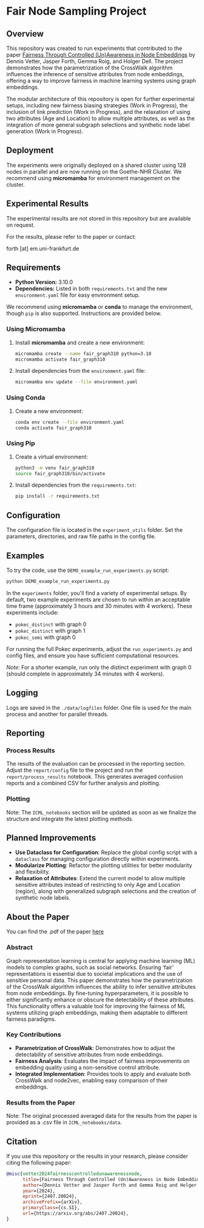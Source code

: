 # Fair Node Sampling Project

## Overview

This repository was created to run experiments that contributed to the paper [Fairness Through Controlled (Un)Awareness in Node Embeddings](https://arxiv.org/abs/2407.20024) by Dennis Vetter, Jasper Forth, Gemma Roig, and Holger Dell. The project demonstrates how the parametrization of the CrossWalk algorithm influences the inference of sensitive attributes from node embeddings, offering a way to improve fairness in machine learning systems using graph embeddings.

The modular architecture of this repository is open for further experimental setups, including new fairness biasing strategies (Work in Progress), the inclusion of link prediction (Work in Progress), and the relaxation of using two attributes (Age and Location) to allow multiple attributes, as well as the integration of more general subgraph selections and synthetic node label generation (Work in Progress).

## Deployment

The experiments were originally deployed on a shared cluster using 128 nodes in parallel and are now running on the Goethe-NHR Cluster. We recommend using **micromamba** for environment management on the cluster.

## Experimental Results

The experimental results are not stored in this repository but are available on request. 

For the results, please refer to the paper or contact:

forth [at] em.uni-frankfurt.de

## Requirements

- **Python Version:** 3.10.0
- **Dependencies:** Listed in both `requirements.txt` and the new `environment.yaml` file for easy environment setup.

We recommend using **micromamba** or **conda** to manage the environment, though `pip` is also supported. Instructions are provided below.

### Using Micromamba

1. Install **micromamba** and create a new environment:
   ```bash
   micromamba create --name fair_graph310 python=3.10
   micromamba activate fair_graph310
   ```
2. Install dependencies from the `environment.yaml` file:
   ```bash
   micromamba env update --file environment.yaml
   ```

### Using Conda

1. Create a new environment:
   ```bash
   conda env create --file environment.yaml
   conda activate fair_graph310
   ```

### Using Pip

1. Create a virtual environment:
   ```bash
   python3 -m venv fair_graph310
   source fair_graph310/bin/activate
   ```
2. Install dependencies from the `requirements.txt`:
   ```bash
   pip install -r requirements.txt
   ```

## Configuration

The configuration file is located in the `experiment_utils` folder. Set the parameters, directories, and raw file paths in the config file.

## Examples

To try the code, use the `DEMO_example_run_experiments.py` script:

```bash
python DEMO_example_run_experiments.py
```

In the `experiments` folder, you'll find a variety of experimental setups. By default, two example experiments are chosen to run within an acceptable time frame (approximately 3 hours and 30 minutes with 4 workers). These experiments include:

- `pokec_distinct` with graph 0
- `pokec_distinct` with graph 1
- `pokec_semi` with graph 0

For running the full Pokec experiments, adjust the `run_experiments.py` and config files, and ensure you have sufficient computational resources.

*Note:* For a shorter example, run only the distinct experiment with graph 0 (should complete in approximately 34 minutes with 4 workers).

## Logging

Logs are saved in the `./data/logfiles` folder. One file is used for the main process and another for parallel threads.

## Reporting

### Process Results

The results of the evaluation can be processed in the reporting section. Adjust the `report/config` file to the project and run the `report/process_results` notebook. This generates averaged confusion reports and a combined CSV for further analysis and plotting.

### Plotting

Note: The `ICML_notebooks` section will be updated as soon as we finalize the structure and integrate the latest plotting methods.

## Planned Improvements

- **Use Dataclass for Configuration**: Replace the global config script with a `dataclass` for managing configuration directly within experiments.
- **Modularize Plotting**: Refactor the plotting utilities for better modularity and flexibility.
- **Relaxation of Attributes**: Extend the current model to allow multiple sensitive attributes instead of restricting to only Age and Location (region), along with generalized subgraph selections and the creation of synthetic node labels.

## About the Paper

You can find the .pdf of the paper [here](paper_fairness_through_controlled_un_awareness.pdf)

### Abstract

Graph representation learning is central for applying machine learning (ML) models to complex graphs, such as social networks. Ensuring ‘fair’ representations is essential due to societal implications and the use of sensitive personal data. This paper demonstrates how the parametrization of the CrossWalk algorithm influences the ability to infer sensitive attributes from node embeddings. By fine-tuning hyperparameters, it is possible to either significantly enhance or obscure the detectability of these attributes. This functionality offers a valuable tool for improving the fairness of ML systems utilizing graph embeddings, making them adaptable to different fairness paradigms.

### Key Contributions

- **Parametrization of CrossWalk**: Demonstrates how to adjust the detectability of sensitive attributes from node embeddings.
- **Fairness Analysis**: Evaluates the impact of fairness improvements on embedding quality using a non-sensitive control attribute.
- **Integrated Implementation**: Provides tools to apply and evaluate both CrossWalk and node2vec, enabling easy comparison of their embeddings.

### Results from the Paper

Note: The original processed averaged data for the results from the paper is provided as a .csv file in `ICML_notebooks/data`.


## Citation

If you use this repository or the results in your research, please consider citing the following paper:

```bibtex
@misc{vetter2024fairnesscontrolledunawarenessnode,
      title={Fairness Through Controlled (Un)Awareness in Node Embeddings}, 
      author={Dennis Vetter and Jasper Forth and Gemma Roig and Holger Dell},
      year={2024},
      eprint={2407.20024},
      archivePrefix={arXiv},
      primaryClass={cs.SI},
      url={https://arxiv.org/abs/2407.20024}, 
}
```
